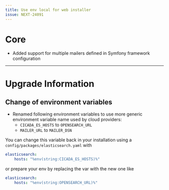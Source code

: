 ```yaml
---
title: Use env local for web installer
issue: NEXT-24091
---
```


# Core

* Added support for multiple mailers defined in Symfony framework configuration

___

# Upgrade Information

## Change of environment variables

* Renamed following environment variables to use more generic environment variable name used by cloud providers:
  * `CICADA_ES_HOSTS` to `OPENSEARCH_URL`
  * `MAILER_URL` to `MAILER_DSN`

You can change this variable back in your installation using a `config/packages/elasticsearch.yaml` with

```yaml
elasticsearch:
    hosts: "%env(string:CICADA_ES_HOSTS)%"
```

or prepare your env by replacing the var with the new one like

```yaml
elasticsearch:
    hosts: "%env(string:OPENSEARCH_URL)%"
```
